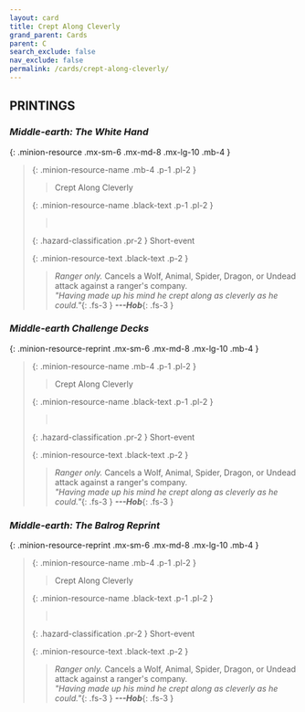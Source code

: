 ```yaml
---
layout: card
title: Crept Along Cleverly
grand_parent: Cards
parent: C
search_exclude: false
nav_exclude: false
permalink: /cards/crept-along-cleverly/
---
```


## PRINTINGS


### _Middle-earth: The White Hand_

{: .minion-resource .mx-sm-6 .mx-md-8 .mx-lg-10 .mb-4 }
> {: .minion-resource-name .mb-4 .p-1 .pl-2 }
> > <div class="hazard-mp"></div>
> > <div class="card-name">Crept Along Cleverly</div>
>
> {: .minion-resource-name .black-text .p-1 .pl-2 }
> > &nbsp;
>
> {: .hazard-classification .pr-2 }
> Short-event
>
> {: .minion-resource-text .black-text .p-2 }
> > _Ranger only._ Cancels a Wolf, Animal, Spider, Dragon, or Undead attack against a ranger's company. <br>_"Having made up his mind he crept along as cleverly as he could."_{: .fs-3 } ***---&#65279;Hob***{: .fs-3 } 
> 

### _Middle-earth Challenge Decks_

{: .minion-resource-reprint .mx-sm-6 .mx-md-8 .mx-lg-10 .mb-4 }
> {: .minion-resource-name .mb-4 .p-1 .pl-2 }
> > <div class="hazard-mp"></div>
> > <div class="card-name">Crept Along Cleverly</div>
>
> {: .minion-resource-name .black-text .p-1 .pl-2 }
> > &nbsp;
>
> {: .hazard-classification .pr-2 }
> Short-event
>
> {: .minion-resource-text .black-text .p-2 }
> > _Ranger only._ Cancels a Wolf, Animal, Spider, Dragon, or Undead attack against a ranger's company. <br>_"Having made up his mind he crept along as cleverly as he could."_{: .fs-3 } ***---&#65279;Hob***{: .fs-3 } 
> 

### _Middle-earth: The Balrog Reprint_

{: .minion-resource-reprint .mx-sm-6 .mx-md-8 .mx-lg-10 .mb-4 }
> {: .minion-resource-name .mb-4 .p-1 .pl-2 }
> > <div class="hazard-mp"></div>
> > <div class="card-name">Crept Along Cleverly</div>
>
> {: .minion-resource-name .black-text .p-1 .pl-2 }
> > &nbsp;
>
> {: .hazard-classification .pr-2 }
> Short-event
>
> {: .minion-resource-text .black-text .p-2 }
> > _Ranger only._ Cancels a Wolf, Animal, Spider, Dragon, or Undead attack against a ranger's company. <br>_"Having made up his mind he crept along as cleverly as he could."_{: .fs-3 } ***---&#65279;Hob***{: .fs-3 } 
> 
